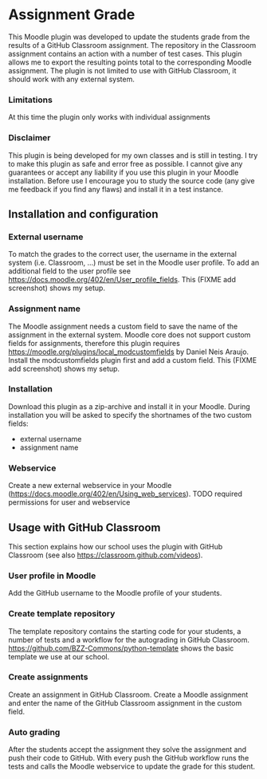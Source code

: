 # Assignment Grade

This Moodle plugin was developed to update the students grade from the results of a GitHub Classroom assignment. The repository in the Classroom assignment contains an action with a number of test cases. This plugin allows me to export the resulting points total to the corresponding Moodle assignment.
The plugin is not limited to use with GitHub Classroom, it should work with any external system.
### Limitations
At this time the plugin only works with individual assignments
### Disclaimer
This plugin is being developed for my own classes and is still in testing. I try to make this plugin as safe and error free as possible. I cannot give any guarantees or accept any liability if you use this plugin in your Moodle installation. Before use I encourage you to study the source code (any give me feedback if you find any flaws) and install it in a test instance. 
## Installation and configuration
### External username
To match the grades to the correct user, the username in the external system (i.e. Classroom, ...) must be set in the Moodle user profile. To add an additional field to the user profile see https://docs.moodle.org/402/en/User_profile_fields.
This (FIXME add screenshot) shows my setup.
### Assignment name
The Moodle assignment needs a custom field to save the name of the assignment in the external system. Moodle core does not support custom fields for assignments, therefore this plugin requires https://moodle.org/plugins/local_modcustomfields by Daniel Neis Araujo. Install the modcustomfields plugin first and add a custom field.
This (FIXME add screenshot) shows my setup.
### Installation
Download this plugin as a zip-archive and install it in your Moodle. During installation you will be asked to specify the shortnames of the two custom fields:

 - external username
 - assignment name
### Webservice
Create a new external webservice in your Moodle (https://docs.moodle.org/402/en/Using_web_services).
TODO required permissions for user and webservice
## Usage with GitHub Classroom
This section explains how our school uses the plugin with GitHub Classroom (see also https://classroom.github.com/videos).
### User profile in Moodle
Add the GitHub username to the Moodle profile of your students. 
### Create template repository
The template repository contains the starting code for your students, a number of tests and a workflow for the autograding in GitHub Classroom. https://github.com/BZZ-Commons/python-template shows the basic template we use at our school.
### Create assignments
Create an assignment in GitHub Classroom. 
Create a Moodle assignment and enter the name of the GitHub Classroom assignment in the custom field.
### Auto grading
After the students accept the assignment they solve the assignment and push their code to GitHub. With every push the GitHub workflow runs the tests and calls the Moodle webservice to update the grade for this student.
